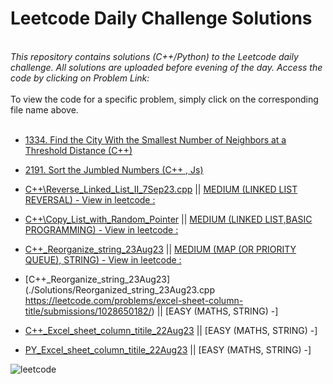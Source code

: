 # Leetcode Daily Challenge Solutions

<br>
<i> This repository contains solutions (C++/Python) to the Leetcode daily challenge. All solutions are uploaded before evening of the day. Access the code by clicking on Problem Link: </i>
<br><br>
To view the code for a specific problem, simply click on the corresponding file name above.
<br><br>

- [1334. Find the City With the Smallest Number of Neighbors at a Threshold Distance (C++)](https://leetcode.com/problems/find-the-city-with-the-smallest-number-of-neighbors-at-a-threshold-distance/solutions/5540329/thought-process-code-building-time-space-complexity)
- [2191. Sort the Jumbled Numbers (C++ , Js) ](https://leetcode.com/problems/sort-the-jumbled-numbers/solutions/5528799/100-beats-javascript-c-using-stable-sorting)
- [C++\Reverse_Linked_List_II_7Sep23.cpp](./Solutions/Reverse_Linked_List_II_7Sep23.cpp) || [MEDIUM (LINKED LIST REVERSAL) - View in leetcode :](https://leetcode.com/problems/reverse-linked-list-ii/submissions/?envType=daily-question&envId=2023-09-07)
- [C++\Copy_List_with_Random_Pointer](./Solutions/Copy_List_with_Random_Pointer.cpp) || [MEDIUM (LINKED LIST,BASIC PROGRAMMING) - View in leetcode :](https://leetcode.com/problems/copy-list-with-random-pointer/submissions/?envType=daily-question&envId=2023-09-05)
- [C++\_Reorganize_string_23Aug23](./Solutions/Reorganized_string_23Aug23.cpp) || [MEDIUM (MAP (OR PRIORITY QUEUE), STRING) - View in leetcode :](https://leetcode.com/problems/reorganize-string/submissions/1029657352/)

- [C++\_Reorganize_string_23Aug23](./Solutions/Reorganized_string_23Aug23.cpp https://leetcode.com/problems/excel-sheet-column-title/submissions/1028650182/) || [EASY (MATHS, STRING) -]
- [C++\_Excel_sheet_column_titile_22Aug23](https://leetcode.com/problems/excel-sheet-column-title/submissions/1028650182/) || [EASY (MATHS, STRING) -]
- [PY_Excel_sheet_column_titile_22Aug23](https://leetcode.com/problems/excel-sheet-column-title/submissions/1028666815/) || [EASY (MATHS, STRING) -]

![leetcode](https://leetcode.com/static/images/LeetCode_Sharing.png)

<br>
